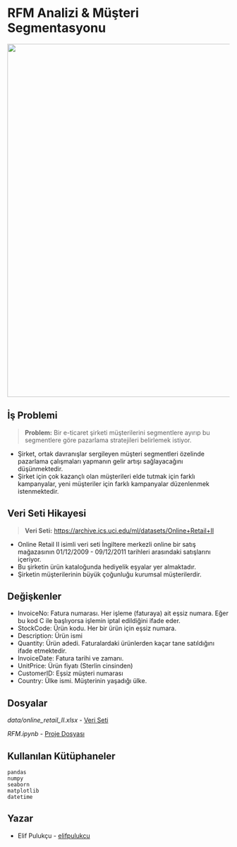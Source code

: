 # RFM Analizi & Müşteri Segmentasyonu

<a href="https://www.github.com/elifpulukcu">
    <img src="https://miro.medium.com/max/1190/1*SMx8ZNSq5ZLZSPh2u_peSw.png" width="800" align="center"></a>

## **İş Problemi** 
> **Problem:** Bir e-ticaret şirketi müşterilerini segmentlere ayırıp bu segmentlere göre pazarlama stratejileri belirlemek istiyor.

- Şirket, ortak davranışlar sergileyen müşteri segmentleri özelinde pazarlama çalışmaları yapmanın gelir artışı sağlayacağını düşünmektedir.
- Şirket için çok kazançlı olan müşterileri elde tutmak için farklı kampanyalar, yeni müşteriler için farklı kampanyalar düzenlenmek istenmektedir.

## **Veri Seti Hikayesi**

> **Veri Seti:** https://archive.ics.uci.edu/ml/datasets/Online+Retail+II

- Online Retail II isimli veri seti İngiltere merkezli online bir satış mağazasının 01/12/2009 - 09/12/2011 tarihleri arasındaki satışlarını içeriyor.
- Bu şirketin ürün kataloğunda hediyelik eşyalar yer almaktadır.
- Şirketin müşterilerinin büyük çoğunluğu kurumsal müşterilerdir.


## **Değişkenler**

- InvoiceNo: Fatura numarası. Her işleme (faturaya) ait eşsiz numara. Eğer bu kod C ile başlıyorsa işlemin iptal edildiğini ifade eder.
- StockCode: Ürün kodu. Her bir ürün için eşsiz numara.
- Description: Ürün ismi
- Quantity: Ürün adedi. Faturalardaki ürünlerden kaçar tane satıldığını ifade etmektedir.
- InvoiceDate: Fatura tarihi ve zamanı.
- UnitPrice: Ürün fiyatı (Sterlin cinsinden)
- CustomerID: Eşsiz müşteri numarası
- Country: Ülke ismi. Müşterinin yaşadığı ülke.

## **Dosyalar**

*data/online_retail_II.xlsx* - [Veri Seti](https://github.com/elifpulukcu/RFM-Customer-Segmentation/tree/master/data)

*RFM.ipynb* - [Proje Dosyası](https://github.com/elifpulukcu/RFM-Customer-Segmentation/blob/master/RFM.ipynb)

## **Kullanılan Kütüphaneler**

```
pandas
numpy
seaborn
matplotlib
datetime
```

## **Yazar**

- Elif Pulukçu - [elifpulukcu](https://github.com/elifpulukcu)
